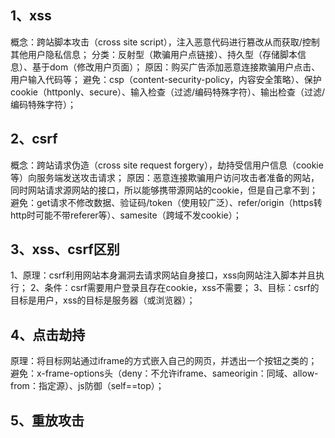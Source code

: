 ## 1、xss

概念：跨站脚本攻击（cross site script），注入恶意代码进行篡改从而获取/控制其他用户隐私信息；
分类：反射型（欺骗用户点链接）、持久型（存储脚本信息）、基于dom（修改用户页面）；
原因：购买广告添加恶意连接欺骗用户点击、用户输入代码等；
避免：csp（content-security-policy，内容安全策略）、保护cookie（httponly、secure）、输入检查（过滤/编码特殊字符）、输出检查（过滤/编码特殊字符）；

## 2、csrf

概念：跨站请求伪造（cross site request forgery），劫持受信用户信息（cookie等）向服务端发送攻击请求；
原因：恶意连接欺骗用户访问攻击者准备的网站，同时网站请求源网站的接口，所以能够携带源网站的cookie，但是自己拿不到；
避免：get请求不修改数据、验证码/token（使用较广泛）、refer/origin（https转http时可能不带referer等）、samesite（跨域不发cookie）；

## 3、xss、csrf区别

1、原理：csrf利用网站本身漏洞去请求网站自身接口，xss向网站注入脚本并且执行；
2、条件：csrf需要用户登录且存在cookie，xss不需要；
3、目标：csrf的目标是用户，xss的目标是服务器（或浏览器）；

## 4、点击劫持

原理：将目标网站通过iframe的方式嵌入自己的网页，并透出一个按钮之类的；
避免：x-frame-options头（deny：不允许iframe、sameorigin：同域、allow-from：指定源）、js防御（self==top）；

## 5、重放攻击